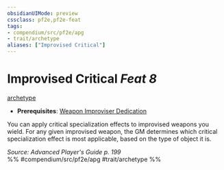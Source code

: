 ```yaml
---
obsidianUIMode: preview
cssclass: pf2e,pf2e-feat
tags:
- compendium/src/pf2e/apg
- trait/archetype
aliases: ["Improvised Critical"]
---
```

# Improvised Critical  *Feat 8*  
[archetype](../../Rules/traits/archetype.md)  

- **Prerequisites**: [Weapon Improviser Dedication](weapon-improviser-dedication-apg.md)

You can apply critical specialization effects to improvised weapons you wield. For any given improvised weapon, the GM determines which critical specialization effect is most applicable, based on the type of object it is.

*Source: Advanced Player's Guide p. 199*  
%% #compendium/src/pf2e/apg #trait/archetype %%